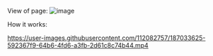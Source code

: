 View of page:
![image](https://user-images.githubusercontent.com/112082757/187033539-135ab8d6-d90f-47ef-9774-a66518a2c001.png)


How it works:

https://user-images.githubusercontent.com/112082757/187033625-592367f9-64b6-4fd6-a3fb-2d61c8c74b44.mp4

